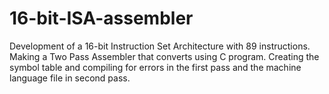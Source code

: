 # 16-bit-ISA-assembler
Development of a 16-bit Instruction Set Architecture with 89 instructions. 
Making a Two Pass Assembler that converts using C program.
Creating the symbol table and compiling for errors in the first pass and the machine language file in second pass.
